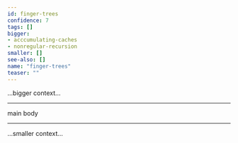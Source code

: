 ```yaml
---
id: finger-trees
confidence: 7
tags: []
bigger:
- acccumulating-caches
- nonregular-recursion
smaller: []
see-also: []
name: "finger-trees"
teaser: ""
---
```



...bigger context...

---

main body

---

...smaller context...
